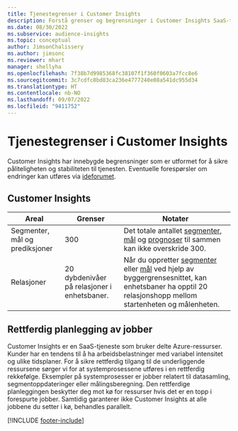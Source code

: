 ```yaml
---
title: Tjenestegrenser i Customer Insights
description: Forstå grenser og begrensninger i Customer Insights SaaS-tjenesten.
ms.date: 08/30/2022
ms.subservice: audience-insights
ms.topic: conceptual
author: JimsonChalissery
ms.author: jimsonc
ms.reviewer: mhart
manager: shellyha
ms.openlocfilehash: 7f38b7d9985368fc38107f1f360f0603a7fcc8e6
ms.sourcegitcommit: 3c7cdfc8bd83ca236e4777240e08a541dc955d34
ms.translationtype: HT
ms.contentlocale: nb-NO
ms.lasthandoff: 09/07/2022
ms.locfileid: "9411752"
---
```

# <a name="service-limits-in-customer-insights"></a>Tjenestegrenser i Customer Insights

 Customer Insights har innebygde begrensninger som er utformet for å sikre påliteligheten og stabiliteten til tjenesten. Eventuelle forespørsler om endringer kan utføres via [ideforumet](https://go.microsoft.com/fwlink/?linkid=2074172).

## <a name="customer-insights"></a>Customer Insights

| Areal  | Grenser  | Notater |
|-------------|---------------------------------------------------------------------|---------------------------------------------------------------------|
| Segmenter, mål og prediksjoner | 300  | Det totale antallet [segmenter](segments.md), [mål](measures.md) og [prognoser](predictions-overview.md) til sammen kan ikke overskride 300.  |
| Relasjoner | 20 dybdenivåer på relasjoner i enhetsbaner. | Når du oppretter [segmenter](segments.md) eller [mål](measures.md) ved hjelp av byggergrensesnittet, kan enhetsbaner ha opptil 20 relasjonshopp mellom startenheten og målenheten.  |

## <a name="fair-scheduling-of-jobs"></a>Rettferdig planlegging av jobber

Customer Insights er en SaaS-tjeneste som bruker delte Azure-ressurser. Kunder har en tendens til å ha arbeidsbelastninger med variabel intensitet og ulike tidsplaner. For å sikre rettferdig tilgang til de underliggende ressursene sørger vi for at systemprosessene utføres i en rettferdig rekkefølge. Eksempler på systemprosesser er jobber relatert til datasamling, segmentoppdateringer eller målingsberegning. Den rettferdige planleggingen beskytter deg mot kø for ressurser hvis det er en topp i forespurte jobber. Samtidig garanterer ikke Customer Insights at alle jobbene du setter i kø, behandles parallelt.

[!INCLUDE [footer-include](includes/footer-banner.md)]
